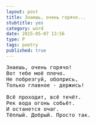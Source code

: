 ```yaml
---
layout: post
title: Знаешь, очень горячо...
stubtitle: yes
category: word
date: 2015-05-07 13:56
type: P
tags: poetry
published: true
---
```


<pre>
Знаешь, очень горячо!
Вот тебе моё плечо.
Не побрезгуй, обопрись,
Только главное - держись!

Всё проходит, всё течёт.
Рек вода огонь собьёт.
И останется очаг.
Тёплый. Добрый. Просто так.
</pre>
